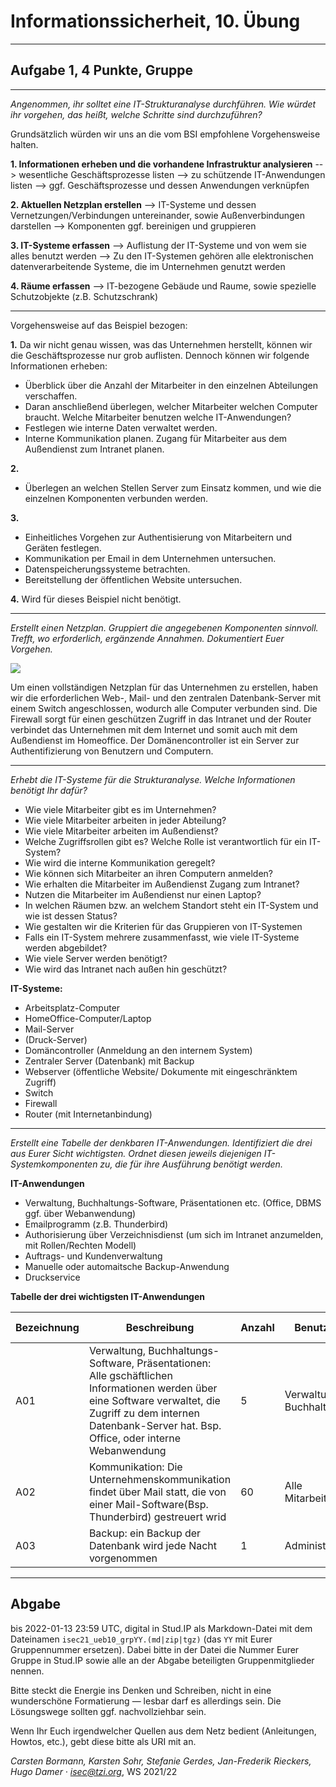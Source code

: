 Informationssicherheit, 10. Übung
================================

*******************

Aufgabe 1, 4 Punkte, Gruppe
---------------------------

---

*Angenommen, ihr solltet eine IT-Strukturanalyse durchführen. Wie
würdet ihr vorgehen, das heißt, welche Schritte sind durchzuführen?*

Grundsätzlich würden wir uns an die vom BSI empfohlene Vorgehensweise halten.

**1. Informationen erheben und die vorhandene Infrastruktur analysieren** 
--> wesentliche Geschäftsprozesse listen
--> zu schützende IT-Anwendungen listen
--> ggf. Geschäftsprozesse und dessen Anwendungen verknüpfen

**2. Aktuellen Netzplan erstellen**
--> IT-Systeme und dessen Vernetzungen/Verbindungen untereinander, sowie Außenverbindungen darstellen
--> Komponenten ggf. bereinigen und gruppieren

**3. IT-Systeme erfassen**
--> Auflistung der IT-Systeme und von wem sie alles benutzt werden
--> Zu den IT-Systemen gehören alle elektronischen datenverarbeitende Systeme, die im Unternehmen genutzt werden

**4. Räume erfassen**
--> IT-bezogene Gebäude und Raume, sowie spezielle Schutzobjekte (z.B. Schutzschrank)


---------------------------------

Vorgehensweise auf das Beispiel bezogen:

**1.** 
Da wir nicht genau wissen, was das Unternehmen herstellt, können wir die Geschäftsprozesse nur grob auflisten. Dennoch können wir folgende Informationen erheben: 
 - Überblick über die Anzahl der Mitarbeiter in den einzelnen Abteilungen verschaffen.
 - Daran anschließend überlegen, welcher Mitarbeiter welchen Computer braucht. Welche Mitarbeiter benutzen welche IT-Anwendungen?
 - Festlegen wie interne Daten verwaltet werden.
 - Interne Kommunikation planen. Zugang für Mitarbeiter aus dem Außendienst zum Intranet planen.

**2.**
 - Überlegen an welchen Stellen Server zum Einsatz kommen, und wie die einzelnen Komponenten verbunden werden.

**3.**
 - Einheitliches Vorgehen zur Authentisierung von Mitarbeitern und Geräten festlegen.
 - Kommunikation per Email in dem Unternehmen untersuchen.
 - Datenspeicherungssysteme betrachten.
 - Bereitstellung der öffentlichen Website untersuchen.

**4.** 
Wird für dieses Beispiel nicht benötigt.

---



*Erstellt einen Netzplan. Gruppiert die angegebenen Komponenten
sinnvoll. Trefft, wo erforderlich, ergänzende Annahmen. Dokumentiert
Euer Vorgehen.*


![](Netzplan.png)

Um einen vollständigen Netzplan für das Unternehmen zu erstellen, haben wir die erforderlichen Web-, Mail- und den zentralen Datenbank-Server mit einem Switch angeschlossen, wodurch alle Computer verbunden sind. Die Firewall sorgt für einen geschützen Zugriff in das Intranet und der Router verbindet das Unternehmen mit dem Internet und somit auch mit dem Außendienst im Homeoffice. Der Domänencontroller ist ein Server zur  Authentifizierung von Benutzern und Computern.


---

*Erhebt die IT-Systeme für die Strukturanalyse. Welche Informationen
benötigt Ihr dafür?*

- Wie viele Mitarbeiter gibt es im Unternehmen? 
- Wie viele Mitarbeiter arbeiten in jeder Abteilung? 
- Wie viele Mitarbeiter arbeiten im Außendienst? 
- Welche Zugriffsrollen gibt es? Welche Rolle ist verantwortlich für ein IT-System?
- Wie wird die interne Kommunikation geregelt? 
- Wie können sich Mitarbeiter an ihren Computern anmelden? 
- Wie erhalten die Mitarbeiter im Außendienst Zugang zum Intranet? 
- Nutzen die Mitarbeiter im Außendienst nur einen Laptop? 
- In welchen Räumen bzw. an welchem Standort steht ein IT-System und wie ist dessen Status?
- Wie gestalten wir die Kriterien für das Gruppieren von IT-Systemen
- Falls ein IT-System mehrere zusammenfasst, wie viele IT-Systeme werden abgebildet? 
- Wie viele Server werden benötigt? 
- Wie wird das Intranet nach außen hin geschützt? 


**IT-Systeme:**
- Arbeitsplatz-Computer
- HomeOffice-Computer/Laptop
- Mail-Server
- (Druck-Server)
- Domäncontroller (Anmeldung an den internem System)
- Zentraler Server (Datenbank) mit Backup
- Webserver (öffentliche Website/ Dokumente mit eingeschränktem Zugriff)
- Switch
- Firewall
- Router (mit Internetanbindung)



---



*Erstellt eine Tabelle der denkbaren IT-Anwendungen.
Identifiziert die drei aus Eurer Sicht wichtigsten.
Ordnet diesen jeweils diejenigen IT-Systemkomponenten zu, die für ihre
Ausführung benötigt werden.*


**IT-Anwendungen**
- Verwaltung, Buchhaltungs-Software, Präsentationen etc. (Office, DBMS ggf. über Webanwendung)
- Emailprogramm (z.B. Thunderbird)
- Authorisierung über Verzeichnisdienst (um sich im Intranet anzumelden, mit Rollen/Rechten Modell)
- Auftrags- und Kundenverwaltung
- Manuelle oder automaitsche Backup-Anwendung
- Druckservice


**Tabelle	der drei wichtigsten IT-Anwendungen**

| Bezeichnung |Beschreibung | Anzahl | Benutzer| IT-Systemkomponenten|
| -------- | --------   | --------   |   --------     |   --------       |        
| A01     |  Verwaltung, Buchhaltungs-Software, Präsentationen: Alle gschäftlichen Informationen werden über eine Software verwaltet, die Zugriff zu dem internen Datenbank-Server hat. Bsp. Office, oder interne Webanwendung| 5     |   Verwaltung, Buchhaltung   |    Computer, Switch, zentraler DB-Server, Webserver     |
|A02 | Kommunikation: Die Unternehmenskommunikation findet über Mail statt, die von einer Mail-Software(Bsp. Thunderbird) gestreuert wrid | 60 | Alle Mitarbeiter | Computer/Laptop, Router, Switch, Firewall, Mail-Server
|A03 |Backup: ein Backup der Datenbank wird jede Nacht vorgenommen | 1  | Administrator | zentraler DB-Server 






























* * *

Abgabe
------

bis 2022-01-13 23:59 UTC, digital in Stud.IP als Markdown-Datei mit
dem Dateinamen `isec21_ueb10_grpYY.(md|zip|tgz)` (das `YY` mit Eurer
Gruppennummer ersetzen).  Dabei bitte in der Datei die Nummer Eurer
Gruppe in Stud.IP sowie alle an der Abgabe beteiligten
Gruppenmitglieder nennen.

Bitte steckt die Energie ins Denken und Schreiben, nicht in eine
wunderschöne Formatierung — lesbar darf es allerdings sein. Die
Lösungswege sollten ggf. nachvollziehbar sein.

Wenn Ihr Euch irgendwelcher Quellen aus dem Netz bedient (Anleitungen,
Howtos, etc.), gebt diese bitte als URI mit an.

*Carsten Bormann, Karsten Sohr, Stefanie Gerdes, Jan-Frederik
Rieckers, Hugo Damer ·
<isec@tzi.org>*, WS 2021/22
